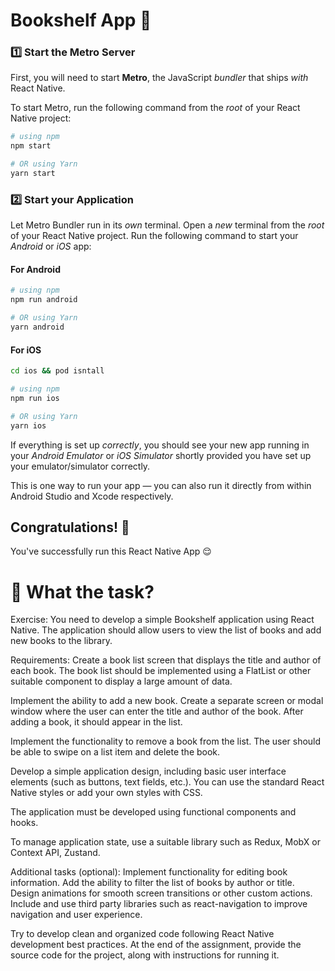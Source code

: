 # Bookshelf App 📱

### 1️⃣ Start the Metro Server

First, you will need to start **Metro**, the JavaScript _bundler_ that ships _with_ React Native.

To start Metro, run the following command from the _root_ of your React Native project:

```bash
# using npm
npm start

# OR using Yarn
yarn start
```

### 2️⃣ Start your Application

Let Metro Bundler run in its _own_ terminal. Open a _new_ terminal from the _root_ of your React Native project. Run the following command to start your _Android_ or _iOS_ app:

#### For Android

```bash
# using npm
npm run android

# OR using Yarn
yarn android
```

#### For iOS

```bash
cd ios && pod isntall

# using npm
npm run ios

# OR using Yarn
yarn ios
```

If everything is set up _correctly_, you should see your new app running in your _Android Emulator_ or _iOS Simulator_ shortly provided you have set up your emulator/simulator correctly.

This is one way to run your app — you can also run it directly from within Android Studio and Xcode respectively.

## Congratulations! 🎉

You've successfully run this React Native App 😌

# 🎯 What the task?

Exercise:
You need to develop a simple Bookshelf application using React Native. The application should allow users to view the list of books and add new books to the library.

Requirements:
Create a book list screen that displays the title and author of each book. The book list should be implemented using a FlatList or other suitable component to display a large amount of data.

Implement the ability to add a new book. Create a separate screen or modal window where the user can enter the title and author of the book. After adding a book, it should appear in the list.

Implement the functionality to remove a book from the list. The user should be able to swipe on a list item and delete the book.

Develop a simple application design, including basic user interface elements (such as buttons, text fields, etc.). You can use the standard React Native styles or add your own styles with CSS.

The application must be developed using functional components and hooks.

To manage application state, use a suitable library such as Redux, MobX or Context API, Zustand.

Additional tasks (optional):
Implement functionality for editing book information.
Add the ability to filter the list of books by author or title.
Design animations for smooth screen transitions or other custom actions.
Include and use third party libraries such as react-navigation to improve navigation and user experience.

Try to develop clean and organized code following React Native development best practices. At the end of the assignment, provide the source code for the project, along with instructions for running it.
